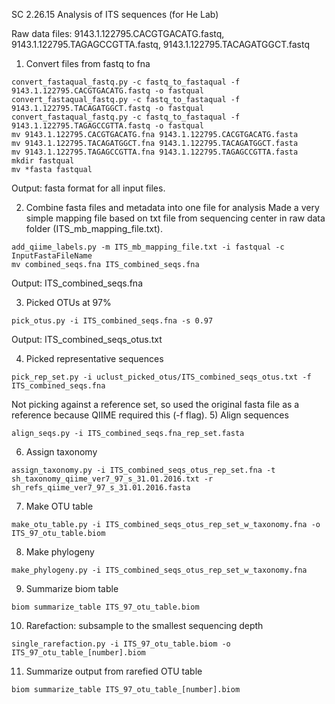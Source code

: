 SC 2.26.15 Analysis of ITS sequences (for He Lab)

Raw data files: 9143.1.122795.CACGTGACATG.fastq, 9143.1.122795.TAGAGCCGTTA.fastq, 9143.1.122795.TACAGATGGCT.fastq

1) Convert files from fastq to fna
```
convert_fastaqual_fastq.py -c fastq_to_fastaqual -f 9143.1.122795.CACGTGACATG.fastq -o fastqual
convert_fastaqual_fastq.py -c fastq_to_fastaqual -f 9143.1.122795.TACAGATGGCT.fastq -o fastqual
convert_fastaqual_fastq.py -c fastq_to_fastaqual -f 9143.1.122795.TAGAGCCGTTA.fastq -o fastqual
mv 9143.1.122795.CACGTGACATG.fna 9143.1.122795.CACGTGACATG.fasta
mv 9143.1.122795.TACAGATGGCT.fna 9143.1.122795.TACAGATGGCT.fasta
mv 9143.1.122795.TAGAGCCGTTA.fna 9143.1.122795.TAGAGCCGTTA.fasta
mkdir fastqual
mv *fasta fastqual
```
Output: fasta format for all input files. 

2) Combine fasta files and metadata into one file for analysis
Made a very simple mapping file based on txt file from sequencing center in raw data folder (ITS_mb_mapping_file.txt). 
```
add_qiime_labels.py -m ITS_mb_mapping_file.txt -i fastqual -c InputFastaFileName  
mv combined_seqs.fna ITS_combined_seqs.fna

```
Output: ITS_combined_seqs.fna

3) Picked OTUs at 97%

```
pick_otus.py -i ITS_combined_seqs.fna -s 0.97
```
Output: ITS_combined_seqs_otus.txt

4) Picked representative sequences
```
pick_rep_set.py -i uclust_picked_otus/ITS_combined_seqs_otus.txt -f ITS_combined_seqs.fna

```
Not picking against a reference set, so used the original fasta file as a reference because QIIME required this (-f flag).
5) Align sequences
```
align_seqs.py -i ITS_combined_seqs.fna_rep_set.fasta
```
6) Assign taxonomy
```
assign_taxonomy.py -i ITS_combined_seqs_otus_rep_set.fna -t sh_taxonomy_qiime_ver7_97_s_31.01.2016.txt -r sh_refs_qiime_ver7_97_s_31.01.2016.fasta
```
7) Make OTU table
```
make_otu_table.py -i ITS_combined_seqs_otus_rep_set_w_taxonomy.fna -o ITS_97_otu_table.biom
```
8) Make phylogeny
```
make_phylogeny.py -i ITS_combined_seqs_otus_rep_set_w_taxonomy.fna 
```

9) Summarize biom table
```
biom summarize_table ITS_97_otu_table.biom
```

10) Rarefaction: subsample to the smallest sequencing depth 
```
single_rarefaction.py -i ITS_97_otu_table.biom -o ITS_97_otu_table_[number].biom
```

11) Summarize output from rarefied OTU table
```
biom summarize_table ITS_97_otu_table_[number].biom
```

